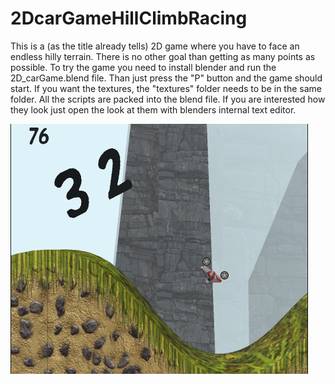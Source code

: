 # 2DcarGameHillClimbRacing

This is a (as the title already tells) 2D game where you have to face an endless hilly terrain.
There is no other goal than getting as many points as possible.
To try the game you need to install blender and run the 2D_carGame.blend file. Than just press the "P" button and the game should start.
If you want the textures, the "textures" folder needs to be in the same folder. 
All the scripts are packed into the blend file. If you are interested how they look just open the look at them with blenders internal text editor.
 
![alt tag](https://github.com/toger5/2DcarGameHillClimbRacing/blob/master/screenshots/titelBild.png)
